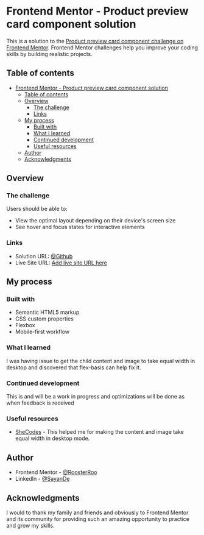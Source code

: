 # Frontend Mentor - Product preview card component solution

This is a solution to the [Product preview card component challenge on Frontend Mentor](https://www.frontendmentor.io/challenges/product-preview-card-component-GO7UmttRfa). Frontend Mentor challenges help you improve your coding skills by building realistic projects.

## Table of contents

- [Frontend Mentor - Product preview card component solution](#frontend-mentor---product-preview-card-component-solution)
  - [Table of contents](#table-of-contents)
  - [Overview](#overview)
    - [The challenge](#the-challenge)
    - [Links](#links)
  - [My process](#my-process)
    - [Built with](#built-with)
    - [What I learned](#what-i-learned)
    - [Continued development](#continued-development)
    - [Useful resources](#useful-resources)
  - [Author](#author)
  - [Acknowledgments](#acknowledgments)

## Overview

### The challenge

Users should be able to:

- View the optimal layout depending on their device's screen size
- See hover and focus states for interactive elements

### Links

- Solution URL: [@Github](https://github.com/RoosterRoo/Product-preview-card)
- Live Site URL: [Add live site URL here](https://your-live-site-url.com)

## My process

### Built with

- Semantic HTML5 markup
- CSS custom properties
- Flexbox
- Mobile-first workflow

### What I learned

I was having issue to get the child content and image to take equal width in desktop and discovered that
flex-basis can help fix it.

### Continued development

This is and will be a work in progress and optimizations will be done as when feedback is received

### Useful resources

- [SheCodes](https://t.ly/4eDwh) - This helped me for making the content and image take equal width in desktop mode.

## Author

- Frontend Mentor - [@RoosterRoo](https://www.frontendmentor.io/profile/RoosterRoo)
- LinkedIn - [@SayanDe](https://www.linkedin.com/in/sayan-de-b42244b7/)

## Acknowledgments

I would to thank my family and friends and obviously to Frontend Mentor and its community for providing such an amazing opportunity to practice and grow my skills.
